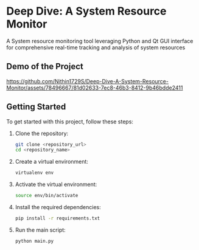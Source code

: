 # Deep Dive: A System Resource Monitor

A System resource monitoring tool leveraging Python and Qt GUI interface for comprehensive real-time tracking and analysis of system resources

## Demo of the Project 



https://github.com/Nithin1729S/Deep-Dive-A-System-Resource-Monitor/assets/78496667/81d02633-7ec8-46b3-8412-9b46bdde2411


## Getting Started

To get started with this project, follow these steps:

1. Clone the repository:
    ```bash
    git clone <repository_url>
    cd <repository_name>
    ```

2. Create a virtual environment:
    ```bash
    virtualenv env
    ```

3. Activate the virtual environment:
    ```bash
    source env/bin/activate
    ```

4. Install the required dependencies:
    ```bash
    pip install -r requirements.txt
    ```

5. Run the main script:
    ```bash
    python main.py
